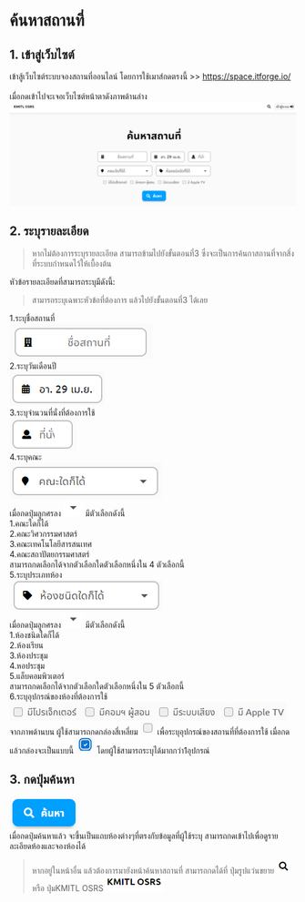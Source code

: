 # ค้นหาสถานที่
## 1. เข้าสู่เว็บไซต์
   เข้าสู้เว็บไซต์ระบบจองสถานที่ออนไลน์ โดยการใช้เมาส์กดตรงนี้ >> https://space.itforge.io/
   <br><br>เมื่อกดเข้าไปจะเจอเว็บไซต์หน้าตาดังภาพด้านล่าง
   ![](../man-img/01.find-space/find-space-page.png)
## 2. ระบุรายละเอียด
> หากไม่ต้องการระบุรายละเอียด สามารถข้ามไปยังขั้นตอนที่3 ซึ่งจะเป็นการค้นกาสถานที่จากสิ่งที่ระบบกำหนดไว้ให้เบื้องต้น
   
   หัวข้อรายละเอียดที่สามารถระบุมีดังนี้:
> สามารถระบุเฉพาะหัวข้อที่ต้องการ แล้วไปยังขั้นตอนที่3 ได้เลย
   
   1.ระบุชื่อสถานที่ <br>
   ![](../man-img/01.find-space/space-location.png)<br>
   2.ระบุวันเดือนปี <br>
   ![](../man-img/01.find-space/space-date.png)<br>
   3.ระบุจำนวนที่นั่งที่ต้องการใช้ <br> 
   ![](../man-img/01.find-space/space-chair.png)<br>
   4.ระบุคณะ <br>
   ![](../man-img/01.find-space/space-faculty.png)<br>
   เมื่อกดปุ่มลูกศรลง  ![](../man-img/01.find-space/down-arrow.png) มีตัวเลือกดังนี้<br>
      1.คณะใดก็ได้<br>
      2.คณะวิศวกรรมศาสตร์<br>
      3.คณะเทคโนโลยีสารสนเทศ<br>
      4.คณะสถาปัตยกรรมศาสตร์<br>
   สามารถกดเลือกได้จากตัวเลือกใดตัวเลือกหนึ่งใน 4 ตัวเลือกนี้<br>
   5.ระบุประเภทห้อง <br> 
   ![](../man-img/01.find-space/space-room-type.png)<br>
   เมื่อกดปุ่มลูกศรลง  ![](../man-img/01.find-space/down-arrow.png) มีตัวเลือกดังนี้<br>
      1.ห้องชนิดใดก็ได้<br>
      2.ห้องเรียน<br>
      3.ห้องประชุม<br>
      4.หอประชุม<br>
      5.แล็บคอมพิวเตอร์<br>
   สามารถกดเลือกได้จากตัวเลือกใดตัวเลือกหนึ่งใน 5 ตัวเลือกนี้<br>
   6.ระบุอุปกรณ์ของห้องที่ต้องการใช้ <br>
   ![](../man-img/01.find-space/space-equipment.png)<br>
   จากภาพด้านบน ผู้ใช้สามารถกดกล่องสี่เหลี่ยม ![](../man-img/01.find-space/blank-box.png)  เพื่อระบุอุปกรณ์ของสถานที่ที่ต้องการใช้ เมื่อกดแล้วกล่องจะเป็นแบบนี้ ![](../man-img/01.find-space/selected-box.png) โดยผู้ใช้สามารถระบุได้มากกว่า1อุปกรณ์
## 3. กดปุ่มค้นหา
   ![](../man-img/01.find-space/space-find-button.png)<br>
   เมื่อกดปุ่มค้นหาแล้ว จะขึ้นเป็นแถบห้องต่างๆที่ตรงกับข้อมูลที่ผู้ใช้ระบุ
   สามารถกดเข้าไปเพื่อดูรายละเอียดห้องและจองห้องได้
> หากอยู่ในหน้าอื่น แล้วต้องการมายังหน้าค้นหาสถานที่ สามารถกดได้ที่ ปุ่มรูปแว่นขยาย ![](../man-img/01.find-space/search-page-button.png) หรือ ปุ่มKMITL OSRS ![](../man-img/01.find-space/home-button.png)
